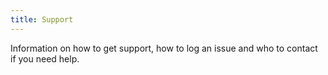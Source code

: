 ```yaml
---
title: Support
---
```


Information on how to get support, how to log an issue and who to contact if you need help.